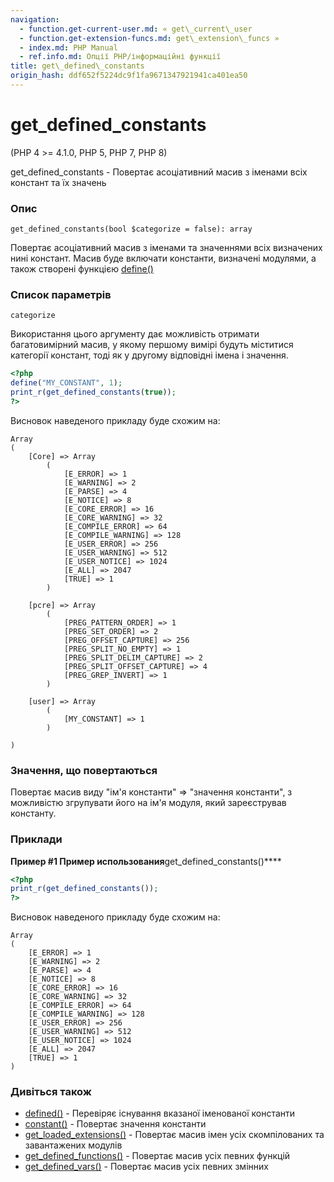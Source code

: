 ```yaml
---
navigation:
  - function.get-current-user.md: « get\_current\_user
  - function.get-extension-funcs.md: get\_extension\_funcs »
  - index.md: PHP Manual
  - ref.info.md: Опції PHP/інформаційні функції
title: get\_defined\_constants
origin_hash: ddf652f5224dc9f1fa9671347921941ca401ea50
---
```

# get\_defined\_constants

(PHP 4 >= 4.1.0, PHP 5, PHP 7, PHP 8)

get\_defined\_constants - Повертає асоціативний масив з іменами всіх констант та їх значень

### Опис

```methodsynopsis
get_defined_constants(bool $categorize = false): array
```

Повертає асоціативний масив з іменами та значеннями всіх визначених нині констант. Масив буде включати константи, визначені модулями, а також створені функцією [define()](function.define.md)

### Список параметрів

`categorize`

Використання цього аргументу дає можливість отримати багатовимірний масив, у якому першому вимірі будуть міститися категорії констант, тоді як у другому відповідні імена і значення.

```php
<?php
define("MY_CONSTANT", 1);
print_r(get_defined_constants(true));
?>
```

Висновок наведеного прикладу буде схожим на:

```
Array
(
    [Core] => Array
        (
            [E_ERROR] => 1
            [E_WARNING] => 2
            [E_PARSE] => 4
            [E_NOTICE] => 8
            [E_CORE_ERROR] => 16
            [E_CORE_WARNING] => 32
            [E_COMPILE_ERROR] => 64
            [E_COMPILE_WARNING] => 128
            [E_USER_ERROR] => 256
            [E_USER_WARNING] => 512
            [E_USER_NOTICE] => 1024
            [E_ALL] => 2047
            [TRUE] => 1
        )

    [pcre] => Array
        (
            [PREG_PATTERN_ORDER] => 1
            [PREG_SET_ORDER] => 2
            [PREG_OFFSET_CAPTURE] => 256
            [PREG_SPLIT_NO_EMPTY] => 1
            [PREG_SPLIT_DELIM_CAPTURE] => 2
            [PREG_SPLIT_OFFSET_CAPTURE] => 4
            [PREG_GREP_INVERT] => 1
        )

    [user] => Array
        (
            [MY_CONSTANT] => 1
        )

)
```

### Значення, що повертаються

Повертає масив виду "ім'я константи" => "значення константи", з можливістю згрупувати його на ім'я модуля, який зареєстрував константу.

### Приклади

**Пример #1 Пример использования**get\_defined\_constants()\*\*\*\*

```php
<?php
print_r(get_defined_constants());
?>
```

Висновок наведеного прикладу буде схожим на:

```
Array
(
    [E_ERROR] => 1
    [E_WARNING] => 2
    [E_PARSE] => 4
    [E_NOTICE] => 8
    [E_CORE_ERROR] => 16
    [E_CORE_WARNING] => 32
    [E_COMPILE_ERROR] => 64
    [E_COMPILE_WARNING] => 128
    [E_USER_ERROR] => 256
    [E_USER_WARNING] => 512
    [E_USER_NOTICE] => 1024
    [E_ALL] => 2047
    [TRUE] => 1
)
```

### Дивіться також

-   [defined()](function.defined.md) \- Перевіряє існування вказаної іменованої константи
-   [constant()](function.constant.md) \- Повертає значення константи
-   [get\_loaded\_extensions()](function.get-loaded-extensions.md) \- Повертає масив імен усіх скомпілованих та завантажених модулів
-   [get\_defined\_functions()](function.get-defined-functions.md) \- Повертає масив усіх певних функцій
-   [get\_defined\_vars()](function.get-defined-vars.md) \- Повертає масив усіх певних змінних
